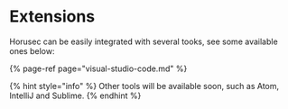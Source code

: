 # Extensions

Horusec can be easily integrated with several tooks, see some available ones below: 

{% page-ref page="visual-studio-code.md" %}

{% hint style="info" %}
Other tools will be available soon, such as Atom, IntelliJ and Sublime. 
{% endhint %}

